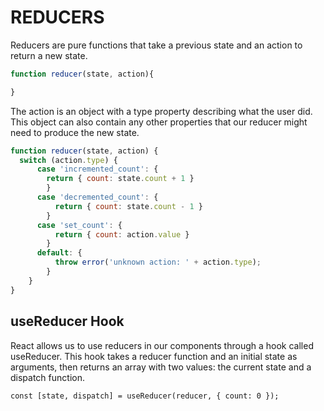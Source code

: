 # REDUCERS

Reducers are pure functions that take a previous state and an action to return a new state.

```js
function reducer(state, action){

}
```

The action is an object with a type property describing what the user did. This object can also contain any other properties that our reducer might need to produce the new state.

```js
function reducer(state, action) {
  switch (action.type) {
      case 'incremented_count': {
        return { count: state.count + 1 }
        }
      case 'decremented_count': {
          return { count: state.count - 1 }
        }
      case 'set_count': {
          return { count: action.value }
        }
      default: {
          throw error('unknown action: ' + action.type);
        }
    }
}
```

## useReducer Hook

React allows us to use reducers in our components through a hook called useReducer. This hook takes a reducer function and an initial state as arguments, then returns an array with two values: the current state and a dispatch function.

`const [state, dispatch] = useReducer(reducer, { count: 0 });`
